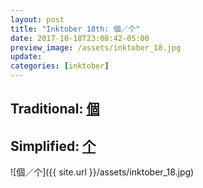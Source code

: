 ```yaml
---
layout: post
title: "Inktober 18th: 個／个"
date: 2017-10-18T23:08:42-05:00
preview_image: /assets/inktober_18.jpg
update: 
categories: [inktober]
---
```


## Traditional: [個](http://www.learnchineseez.com/read-write/traditional/view.php?code=500b&last=1)

## Simplified: [个](http://www.learnchineseez.com/read-write/simplified/view.php?code=4e2a&last=1)


![個／个]({{ site.url }}/assets/inktober_18.jpg)

